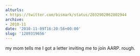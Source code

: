 ```yaml
---
alturls:
- https://twitter.com/bismark/status/2032902862802944
archive:
- 2010-11
date: '2010-11-09T16:20:56+00:00'
slug: '1289319656'
---
```


my mom tells me I got a letter inviting me to join AARP. rough.

